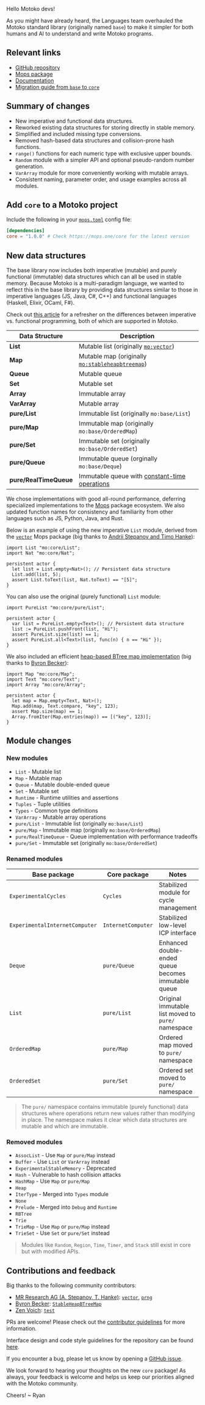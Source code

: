 Hello Motoko devs!

As you might have already heard, the Languages team overhauled the Motoko standard library (originally named `base`) to make it simpler for both humans and AI to understand and write Motoko programs.

## Relevant links

* [GitHub repository](https://github.com/dfinity/motoko-core)
* [Mops package](https://mops.one/core)
* [Documentation](https://internetcomputer.org/docs/motoko/core/)
* [Migration guide from `base` to `core`](https://internetcomputer.org/docs/motoko/base-core-migration)

## Summary of changes

* New imperative and functional data structures.
* Reworked existing data structures for storing directly in stable memory.
* Simplified and included missing type conversions.
* Removed hash-based data structures and collision-prone hash functions.
* `range()` functions for each numeric type with exclusive upper bounds.
* `Random` module with a simpler API and optional pseudo-random number generation.
* `VarArray` module for more conveniently working with mutable arrays.
* Consistent naming, parameter order, and usage examples across all modules.

## Add `core` to a Motoko project

Include the following in your [`mops.toml`](https://docs.mops.one/mops.toml) config file:

```toml
[dependencies]
core = "1.0.0" # Check https://mops.one/core for the latest version
```

## New data structures

The base library now includes both imperative (mutable) and purely functional (immutable) data structures which can all be used in stable memory. Because Motoko is a multi-paradigm language, we wanted to reflect this in the base library by providing data structures similar to those in imperative languages (JS, Java, C#, C++) and functional languages (Haskell, Elixir, OCaml, F#).

Check out [this article](https://learn.microsoft.com/en-us/dotnet/standard/linq/functional-vs-imperative-programming) for a refresher on the differences between imperative vs. functional programming, both of which are supported in Motoko.

| Data Structure         | Description                                                                                                                                                 |
| -------------------- | ----------------------------------------------------------------------------------------------------------------------------------------------------------- |
| **List**               | Mutable list (originally [`mo:vector`](https://mops.one/vector))                                                                                            |
| **Map**                | Mutable map (originally [`mo:stableheapbtreemap`](https://mops.one/stableheapbtreemap))                                                                     |
| **Queue**              | Mutable queue
| **Set**                | Mutable set                                                                                                                                                 |
| **Array**              | Immutable array                                                                                                                                             |
| **VarArray**           | Mutable array                                                                                                                                               |
| **pure/List**          | Immutable list (originally `mo:base/List`)                                                                                                                  |
| **pure/Map**           | Immutable map (originally `mo:base/OrderedMap`)                                                                                                             |
| **pure/Set**           | Immutable set (originally `mo:base/OrderedSet`)                                                                                                             |
| **pure/Queue**         | Immutable queue  (orginally `mo:base/Deque`)                                                                                                                                              |
| **pure/RealTimeQueue** | Immutable queue with [constant-time operations](https://drops.dagstuhl.de/storage/00lipics/lipics-vol268-itp2023/LIPIcs.ITP.2023.29/LIPIcs.ITP.2023.29.pdf) |

We chose implementations with good all-round performance, deferring specialized implementations to the [Mops](https://mops.one/) package ecosystem. We also updated function names for consistency and familiarity from other languages such as JS, Python, Java, and Rust.

Below is an example of using the new imperative `List` module, derived from the [`vector`](https://mops.one/vector) Mops package (big thanks to [Andrii Stepanov and Timo Hanke](https://github.com/research-ag)):

```motoko
import List "mo:core/List";
import Nat "mo:core/Nat";

persistent actor {
  let list = List.empty<Nat>(); // Persistent data structure
  List.add(list, 5);
  assert List.toText(list, Nat.toText) == "[5]";
}
``` 

You can also use the original (purely functional) `List` module:

```motoko
import PureList "mo:core/pure/List";

persistent actor {
  var list = PureList.empty<Text>(); // Persistent data structure
  list := PureList.pushFront(list, "Hi");
  assert PureList.size(list) == 1;
  assert PureList.all<Text>(list, func(n) { n == "Hi" });
}
```

We also included an efficient [heap-based BTree map implementation](https://github.com/canscale/StableHeapBTreeMap) (big thanks to [Byron Becker](https://github.com/ByronBecker)):

```motoko no-repl
import Map "mo:core/Map";
import Text "mo:core/Text";
import Array "mo:core/Array";

persistent actor {
  let map = Map.empty<Text, Nat>();
  Map.add(map, Text.compare, "key", 123);
  assert Map.size(map) == 1;
  Array.fromIter(Map.entries(map)) == [("key", 123)];
}
```

## Module changes

### New modules

- `List` - Mutable list
- `Map` - Mutable map
- `Queue` - Mutable double-ended queue
- `Set` - Mutable set
- `Runtime` - Runtime utilities and assertions
- `Tuples` - Tuple utilities
- `Types` - Common type definitions
- `VarArray` - Mutable array operations
- `pure/List` - Immutable list (originally `mo:base/List`)
- `pure/Map` - Immutable map (originally `mo:base/OrderedMap`)
- `pure/RealTimeQueue` - Queue implementation with performance tradeoffs
- `pure/Set` - Immutable set (originally `mo:base/OrderedSet`)

### Renamed modules

| Base package                   | Core package       | Notes                                               |
| ------------------------------ | ------------------ | --------------------------------------------------- |
| `ExperimentalCycles`           | `Cycles`           | Stabilized module for cycle management              |
| `ExperimentalInternetComputer` | `InternetComputer` | Stabilized low-level ICP interface                  |
| `Deque`                        | `pure/Queue`       | Enhanced double-ended queue becomes immutable queue |
| `List`                         | `pure/List`        | Original immutable list moved to `pure/` namespace  |
| `OrderedMap`                   | `pure/Map`         | Ordered map moved to `pure/` namespace              |
| `OrderedSet`                   | `pure/Set`         | Ordered set moved to `pure/` namespace              |

> The `pure/` namespace contains immutable (purely functional) data structures where operations return new values rather than modifying in place. The namespace makes it clear which data structures are mutable and which are immutable.

### Removed modules

- `AssocList` - Use `Map` or `pure/Map` instead
- `Buffer` - Use `List` or `VarArray` instead
- `ExperimentalStableMemory` - Deprecated
- `Hash` - Vulnerable to hash collision attacks
- `HashMap` - Use `Map` or `pure/Map`
- `Heap`
- `IterType` - Merged into `Types` module
- `None`
- `Prelude` - Merged into `Debug` and `Runtime`
- `RBTree`
- `Trie`
- `TrieMap` - Use `Map` or `pure/Map` instead
- `TrieSet` - Use `Set` or `pure/Set` instead

> Modules like `Random`, `Region`, `Time`, `Timer`, and `Stack` still exist in core but with modified APIs.

## Contributions and feedback

Big thanks to the following community contributors:

* [MR Research AG (A. Stepanov, T. Hanke)](https://github.com/research-ag): [`vector`](https://github.com/research-ag/vector), [`prng`](https://github.com/research-ag/prng)
* [Byron Becker](https://github.com/ByronBecker): [`StableHeapBTreeMap`](https://github.com/canscale/StableHeapBTreeMap)
* [Zen Voich](https://github.com/ZenVoich): [`test`](https://github.com/ZenVoich/test)

PRs are welcome! Please check out the [contributor guidelines](https://github.com/dfinity/motoko-core/blob/main/.github/CONTRIBUTING.md) for more information.

Interface design and code style guidelines for the repository can be found [here](https://github.com/dfinity/motoko-core/blob/main/Styleguide.md).

If you encounter a bug, please let us know by opening a [GitHub issue](https://github.com/dfinity/motoko-core/issues).

We look forward to hearing your thoughts on the new `core` package! As always, your feedback is welcome and helps us keep our priorities aligned with the Motoko community.

Cheers!
~ Ryan
